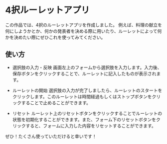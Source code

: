# 4択ルーレットアプリ

この作品では、4択のルーレットアプリを作成しました。
例えば、料理の献立を何にしようかとか、何かの発表者を決める際に用いたり、ルーレットによって何かを決めたい際にぜひこれを使ってみてください。

## 使い方
- 選択肢の入力・反映
画面左上のフォームから選択肢を入力します。入力後、保存ボタンをクリックすることで、ルーレットに記入したものが表示されます。

- ルーレットの開始
選択肢の入力が完了しましたら、ルーレットのスタートをクリックします。このルーレットは時間経過もしくはストップボタンをクリックすることで止めることができます。

- リセット
ルーレット上のリセットボタンをクリックすることでルーレットの状態を初期化することができます。また、フォーム下のリセットボタンをクリックすると、フォームに入力した内容をリセットすることができます。

ぜひ！たくさん使っていただけると幸いです！